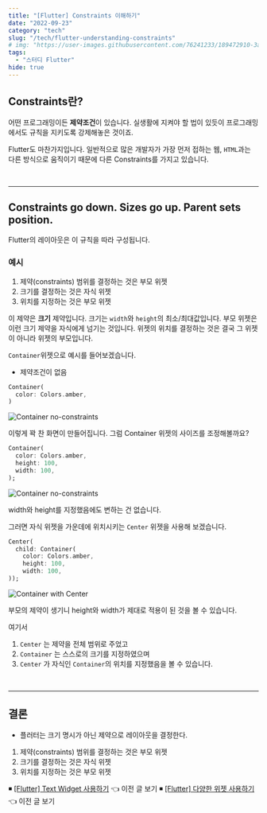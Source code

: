 ```yaml
---
title: "[Flutter] Constraints 이해하기"
date: "2022-09-23"
category: "tech"
slug: "/tech/flutter-understanding-constraints"
# img: "https://user-images.githubusercontent.com/76241233/189472910-3ae9b4a8-6fd6-484c-8e00-d07dab309b45.jpeg"
tags:
  - "스터디 Flutter"
hide: true
---
```


## Constraints란?

어떤 프로그래밍이든 **제약조건**이 있습니다. 실생활에 지켜야 할 법이 있듯이 프로그래밍에서도 규칙을 지키도록 강제해놓은 것이죠.

Flutter도 마찬가지입니다. 일반적으로 많은 개발자가 가장 먼저 접하는 웹, `HTML`과는 다른 방식으로 움직이기 때문에 다른 Constraints를 가지고 있습니다.

<br/>

---

## Constraints go down. Sizes go up. Parent sets position.

Flutter의 레이아웃은 이 규칙을 따라 구성됩니다.

### 예시

1. 제약(constraints) 범위를 결정하는 것은 부모 위젯
2. 크기를 결정하는 것은 자식 위젯
3. 위치를 지정하는 것은 부모 위젯

이 제약은 **크기** 제약입니다. 크기는 `width`와 `height`의 최소/최대값입니다. 부모 위젯은 이런 크기 제약을 자식에게 넘기는 것입니다. 위젯의 위치를 결정하는 것은 결국 그 위젯이 아니라 위젯의 부모입니다.

`Container`위젯으로 예시를 들어보겠습니다.

- 제약조건이 없음

```dart
Container(
  color: Colors.amber,
)
```

![Container no-constraints](https://user-images.githubusercontent.com/76241233/191666561-32625295-1853-43f1-b232-2602f0c69d22.png)

이렇게 꽉 찬 화면이 만들어집니다. 그럼 Container 위젯의 사이즈를 조정해볼까요?

```dart
Container(
  color: Colors.amber,
  height: 100,
  width: 100,
);
```

![Container no-constraints](https://user-images.githubusercontent.com/76241233/191666561-32625295-1853-43f1-b232-2602f0c69d22.png)

width와 height를 지정했음에도 변하는 건 없습니다.

그러면 자식 위젯을 가운데에 위치시키는 `Center` 위젯을 사용해 보겠습니다.

```dart
Center(
  child: Container(
    color: Colors.amber,
    height: 100,
    width: 100,
));
```

![Container with Center](https://user-images.githubusercontent.com/76241233/191667508-b884bd2e-9e91-4984-aef7-953d1acee3a7.png)

부모의 제약이 생기니 height와 width가 제대로 적용이 된 것을 볼 수 있습니다.

여기서

1.  `Center` 는 제약을 전체 범위로 주었고
2.  `Container` 는 스스로의 크기를 지정하였으며
3.  `Center` 가 자식인 `Container`의 위치를 지정했음을 볼 수 있습니다.

<br/>

---

## 결론

- 플러터는 크기 명시가 아닌 제약으로 레이아웃을 결정한다.

1. 제약(constraints) 범위를 결정하는 것은 부모 위젯
2. 크기를 결정하는 것은 자식 위젯
3. 위치를 지정하는 것은 부모 위젯

◾ [[Flutter] Text Widget 사용하기](/tech/flutter-text-widget) 👈 이전 글 보기
◾ [[Flutter] 다양한 위젯 사용하기](/tech/flutter-use-several-widgets) 👈 이전 글 보기